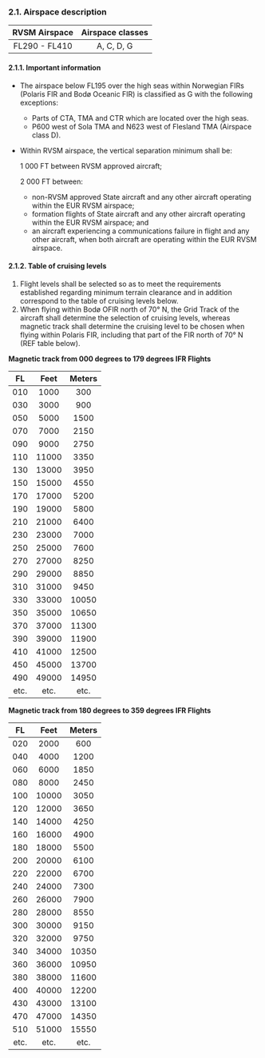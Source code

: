 ### 	2.1. Airspace description

| RVSM Airspace | Airspace classes |
| :-----------: | :--------------: |
| FL290 - FL410 |    A, C, D, G    |

#### 2.1.1. Important information

- The airspace below FL195 over the high seas within Norwegian FIRs (Polaris FIR and Bodø Oceanic FIR) is classified as G with the following exceptions:

  - Parts of CTA, TMA and CTR which are located over the high seas.
  - P600 west of Sola TMA and N623 west of Flesland TMA (Airspace class D).

- Within RVSM airspace, the vertical separation minimum shall be:

  1 000 FT between RVSM approved aircraft;

  2 000 FT between:

  - non-RVSM approved State aircraft and any other aircraft operating within the EUR RVSM airspace;
  - formation flights of State aircraft and any other aircraft operating within the EUR RVSM airspace; and
  - an aircraft experiencing a communications failure in flight and any other aircraft, when both aircraft are operating within the EUR RVSM airspace.

#### 2.1.2. Table of cruising levels

1. Flight levels shall be selected so as to meet the requirements established regarding minimum terrain clearance and in addition correspond to the table of cruising levels below.
2. When flying within Bodø OFIR north of 70° N, the Grid Track of the aircraft shall determine the selection of cruising levels, whereas magnetic track shall determine the cruising level to be chosen when flying within Polaris FIR, including that part of the FIR north of 70° N (REF table below).

**Magnetic track from 000 degrees to 179 degrees IFR Flights**

|  FL  | Feet  | Meters |
| :--: | :---: | :----: |
| 010  | 1000  |  300   |
| 030  | 3000  |  900   |
| 050  | 5000  |  1500  |
| 070  | 7000  |  2150  |
| 090  | 9000  |  2750  |
| 110  | 11000 |  3350  |
| 130  | 13000 |  3950  |
| 150  | 15000 |  4550  |
| 170  | 17000 |  5200  |
| 190  | 19000 |  5800  |
| 210  | 21000 |  6400  |
| 230  | 23000 |  7000  |
| 250  | 25000 |  7600  |
| 270  | 27000 |  8250  |
| 290  | 29000 |  8850  |
| 310  | 31000 |  9450  |
| 330  | 33000 | 10050  |
| 350  | 35000 | 10650  |
| 370  | 37000 | 11300  |
| 390  | 39000 | 11900  |
| 410  | 41000 | 12500  |
| 450  | 45000 | 13700  |
| 490  | 49000 | 14950  |
| etc. | etc.  |  etc.  |

**Magnetic track from 180 degrees to 359 degrees IFR Flights**

|  FL  | Feet  | Meters |
| :--: | :---: | :----: |
| 020  | 2000  |  600   |
| 040  | 4000  |  1200  |
| 060  | 6000  |  1850  |
| 080  | 8000  |  2450  |
| 100  | 10000 |  3050  |
| 120  | 12000 |  3650  |
| 140  | 14000 |  4250  |
| 160  | 16000 |  4900  |
| 180  | 18000 |  5500  |
| 200  | 20000 |  6100  |
| 220  | 22000 |  6700  |
| 240  | 24000 |  7300  |
| 260  | 26000 |  7900  |
| 280  | 28000 |  8550  |
| 300  | 30000 |  9150  |
| 320  | 32000 |  9750  |
| 340  | 34000 | 10350  |
| 360  | 36000 | 10950  |
| 380  | 38000 | 11600  |
| 400  | 40000 | 12200  |
| 430  | 43000 | 13100  |
| 470  | 47000 | 14350  |
| 510  | 51000 | 15550  |
| etc. | etc.  |  etc.  |
